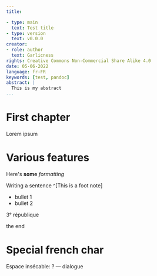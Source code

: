 ```yaml
---
title:

- type: main
  text: Test title
- type: version
  text: v0.0.0
creator:
- role: author
  text: Garlicness
rights: Creative Commons Non-Commercial Share Alike 4.0
date: 05-06-2022
language: fr-FR
keywords: [test, pandoc]
abstract: |
  This is my abstract
...
```


# First chapter

Lorem ipsum

# Various features

Here's **some** _formatting_

Writing a sentence ^[This is a foot note]

- bullet 1
- bullet 2

3ᵉ république

the end

# Special french char

Espace insécable: ?
— dialogue
